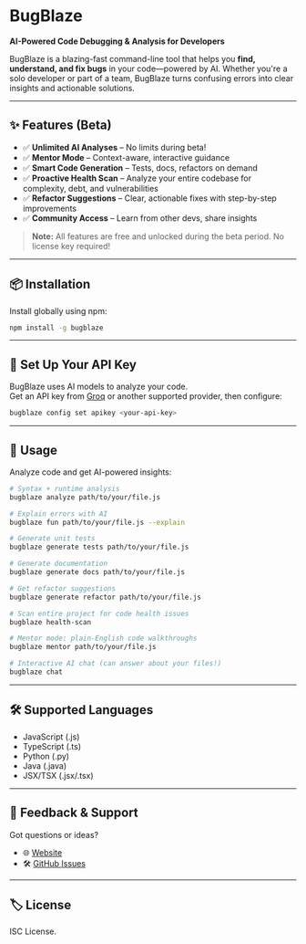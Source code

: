 # BugBlaze

**AI-Powered Code Debugging & Analysis for Developers**

BugBlaze is a blazing-fast command-line tool that helps you **find, understand, and fix bugs** in your code—powered by AI. Whether you're a solo developer or part of a team, BugBlaze turns confusing errors into clear insights and actionable solutions.

---

## ✨ Features (Beta)

- ✅ **Unlimited AI Analyses** – No limits during beta!
- ✅ **Mentor Mode** – Context-aware, interactive guidance
- ✅ **Smart Code Generation** – Tests, docs, refactors on demand
- ✅ **Proactive Health Scan** – Analyze your entire codebase for complexity, debt, and vulnerabilities
- ✅ **Refactor Suggestions** – Clear, actionable fixes with step-by-step improvements
- ✅ **Community Access** – Learn from other devs, share insights

> **Note:** All features are free and unlocked during the beta period. No license key required!

---

## 📦 Installation

Install globally using npm:

```bash
npm install -g bugblaze
```

---

## 🔑 Set Up Your API Key

BugBlaze uses AI models to analyze your code.  
Get an API key from [Groq](https://console.groq.com) or another supported provider, then configure:

```bash
bugblaze config set apikey <your-api-key>
```

---

## 🚀 Usage

Analyze code and get AI-powered insights:

```bash
# Syntax + runtime analysis
bugblaze analyze path/to/your/file.js

# Explain errors with AI
bugblaze fun path/to/your/file.js --explain

# Generate unit tests
bugblaze generate tests path/to/your/file.js

# Generate documentation
bugblaze generate docs path/to/your/file.js

# Get refactor suggestions
bugblaze generate refactor path/to/your/file.js

# Scan entire project for code health issues
bugblaze health-scan

# Mentor mode: plain-English code walkthroughs
bugblaze mentor path/to/your/file.js

# Interactive AI chat (can answer about your files!)
bugblaze chat
```

---

## 🛠️ Supported Languages

- JavaScript (.js)
- TypeScript (.ts)
- Python (.py)
- Java (.java)
- JSX/TSX (.jsx/.tsx)

---

## 📣 Feedback & Support

Got questions or ideas?
- 🌐 [Website](https://bugblaze.vercel.app)
- 🛠️ [GitHub Issues](https://github.com/MatthewTheCoder1218/bugblaze)

---

## 🏷️ License

ISC License.
